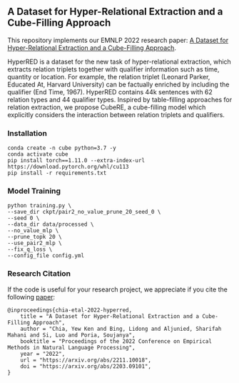 ## A Dataset for Hyper-Relational Extraction and a Cube-Filling Approach

[//]: # ([![PWC]&#40;https://img.shields.io/badge/PapersWithCode-Benchmark-%232cafb1&#41;]&#40;https://paperswithcode.com/paper/relationprompt-leveraging-prompts-to-generate&#41;)
[//]: # ([![Colab]&#40;https://img.shields.io/badge/Colab-Code%20Demo-%23fe9f00&#41;]&#40;https://colab.research.google.com/drive/18lrKD30kxEUolQ61o5nzUJM0rvWgpbFK?usp=sharing&#41;)
[//]: # ([![Jupyter]&#40;https://img.shields.io/badge/Jupyter-Notebook%20Demo-important&#41;]&#40;https://github.com/declare-lab/RelationPrompt/blob/main/demo.ipynb&#41;)

This repository implements our EMNLP 2022 research paper: [A Dataset for Hyper-Relational Extraction and a Cube-Filling Approach](https://arxiv.org/abs/2211.10018). 

HyperRED is a dataset for the new task of hyper-relational extraction, which extracts relation triplets together with qualifier information such as time, quantity or location.
For example, the relation triplet (Leonard Parker, Educated At, Harvard University) can be factually enriched by including the qualifier (End Time, 1967).
HyperRED contains 44k sentences with 62 relation types and 44 qualifier types.
Inspired by table-filling approaches for relation extraction, we propose CubeRE, a cube-filling model which explicitly considers the interaction between relation triplets and qualifiers.

[//]: # (![diagram]&#40;https://github.com/declare-lab/RelationPrompt/releases/download/v1.0.0/diagram.png&#41;)

### Installation

```
conda create -n cube python=3.7 -y
conda activate cube
pip install torch==1.11.0 --extra-index-url https://download.pytorch.org/whl/cu113
pip install -r requirements.txt
```

[//]: # (- Download and extract the [datasets here]&#40;https://github.com/declare-lab/RelationPrompt/releases/download/v1.0.0/zero_rte_data.zip&#41; to `outputs/data/splits/zero_rte`)
[//]: # (- [FewRel Pretrained Model]&#40;https://github.com/declare-lab/RelationPrompt/releases/download/v1.0.0/model_fewrel_unseen_10_seed_0.tar&#41; &#40;unseen=10, seed=0&#41;)
[//]: # (- [Wiki-ZSL Pretrained Model]&#40;https://github.com/declare-lab/RelationPrompt/releases/download/v1.0.0/model_wiki_unseen_10_seed_0.tar&#41; &#40;unseen=10, seed=0&#41;)

### Model Training

```
python training.py \
--save_dir ckpt/pair2_no_value_prune_20_seed_0 \
--seed 0 \
--data_dir data/processed \
--no_value_mlp \
--prune_topk 20 \
--use_pair2_mlp \
--fix_q_loss \
--config_file config.yml
```

[//]: # (### Data Exploration | [![Colab]&#40;https://img.shields.io/badge/Colab-Code%20Demo-%23fe9f00&#41;]&#40;https://colab.research.google.com/drive/18lrKD30kxEUolQ61o5nzUJM0rvWgpbFK#scrollTo=vw3NlKDddMIP&line=2&uniqifier=1&#41;)

[//]: # ()
[//]: # (```)

[//]: # (from wrapper import Dataset)

[//]: # ()
[//]: # (data = Dataset.load&#40;path&#41;)

[//]: # (for s in data.sents:)

[//]: # (    print&#40;s.tokens&#41;)

[//]: # (    for t in s.triplets:)

[//]: # (        print&#40;t.head, t.tail, t.label&#41;)

[//]: # (```)

### Research Citation
If the code is useful for your research project, we appreciate if you cite the following [paper](https://arxiv.org/abs/2211.10018):
```
@inproceedings{chia-etal-2022-hyperred,
    title = "A Dataset for Hyper-Relational Extraction and a Cube-Filling Approach",
    author = "Chia, Yew Ken and Bing, Lidong and Aljunied, Sharifah Mahani and Si, Luo and Poria, Soujanya",
    booktitle = "Proceedings of the 2022 Conference on Empirical Methods in Natural Language Processing",
    year = "2022",
    url = "https://arxiv.org/abs/2211.10018",
    doi = "https://arxiv.org/abs/2203.09101",
}
```

